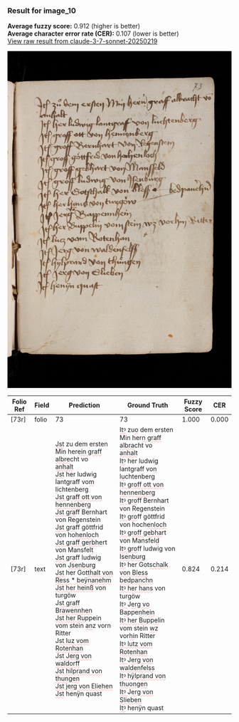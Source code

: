 ### Result for image_10
**Average fuzzy score:** 0.912 (higher is better)<br>**Average character error rate (CER):** 0.107 (lower is better)<br>[View raw result from claude-3-7-sonnet-20250219](https://github.com/RISE-UNIBAS/humanities_data_benchmark/blob/main/results/2025-10-24/T0274/request_T0274_image_10.json)

<img src="https://github.com/RISE-UNIBAS/humanities_data_benchmark/blob/main/benchmarks/medieval_manuscripts/images/image_10.jpg?raw=true" alt="image_10" width="800px">

<style>
.diff { text-decoration: underline; text-decoration-color: #ffcccc; text-decoration-style: wavy; }
</style>

| Folio Ref | Field | Prediction | Ground Truth | Fuzzy Score | CER |
|-----------|-------|------------|--------------|-------------|-----|
| [73r] | folio | 73 | 73 | 1.000 | 0.000 |
| [73r] | text | <span class="diff">Jst</span> zu dem ersten Min her<span class="diff">ein graff albre</span>cht vo<br><span class="diff">anhalt<br>Jst</span> her ludwig lantgraff vo<span class="diff">m li</span>chtenberg<br><span class="diff">Jst graff ott von hennenberg<br>Jst gra</span>ff Bernhart von Regenstein<br><span class="diff">Jst gra</span>ff göttfrid von ho<span class="diff">henlo</span>ch<span class="diff"><br>Jst graff gerbhe</span>rt von Mansfel<span class="diff">t<br>Jst gra</span>ff ludwig von <span class="diff">Jsenburg<br>Jst</span> her Got<span class="diff">thalt von Ress * beÿnanehm<br>Jst her heinß</span> von turgöw<br>J<span class="diff">st graff</span> B<span class="diff">rawennhen<br>Jst her Ru</span>ppein vom stein <span class="diff">an</span>z vorn Ritter<br>J<span class="diff">st luz vom Rotenhan<br></span>J<span class="diff">st Jerg von waldorff<br>Jst hilprand von thungen<br>Jst jerg von Eliehen<br>Jst</span> henÿn quast | <span class="diff">Itꝰ</span> zu<span class="diff">o</span> dem ersten Min her<span class="diff">n graff albra</span>cht vo<br><span class="diff"> anhalt<br> Itꝰ</span> her ludwig lantgraff vo<span class="diff">n lu</span>chtenberg<br><span class="diff"> Itꝰ groff ott von hennenberg<br> Itꝰ gro</span>ff Bernhart von Regenstein<br><span class="diff"> Itꝰ gro</span>ff göttfrid von hoch<span class="diff">enloch<br>  Itꝰ groff gebha</span>rt von Mansfel<span class="diff">d<br> Itꝰ gro</span>ff ludwig von <span class="diff">Isenburg<br> Itꝰ</span> her Got<span class="diff">schalk von Bless bedpanchn<br> Itꝰ her hans</span> von turgöw<br><span class="diff"> Itꝰ </span>J<span class="diff">erg vo</span> B<span class="diff">a</span>ppe<span class="diff">nhein<br> Itꝰ her Buppel</span>in vom stein <span class="diff">w</span>z vor<span class="diff">hi</span>n Ritter<br><span class="diff"> Itꝰ lutz vom Rotenhan<br> Itꝰ </span>J<span class="diff">erg von waldenfelss<br> Itꝰ hÿlprand von thuongen<br> Itꝰ </span>J<span class="diff">erg von Slieben<br> Itꝰ</span> henÿn quast | 0.824 | 0.214 |
